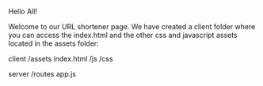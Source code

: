 Hello All!

Welcome to our URL shortener page. We have created a client folder where you can access the index.html and the other css and javascript assets located in the assets folder:

client
  /assets
  index.html
    /js
    /css

 server
  /routes
  app.js
